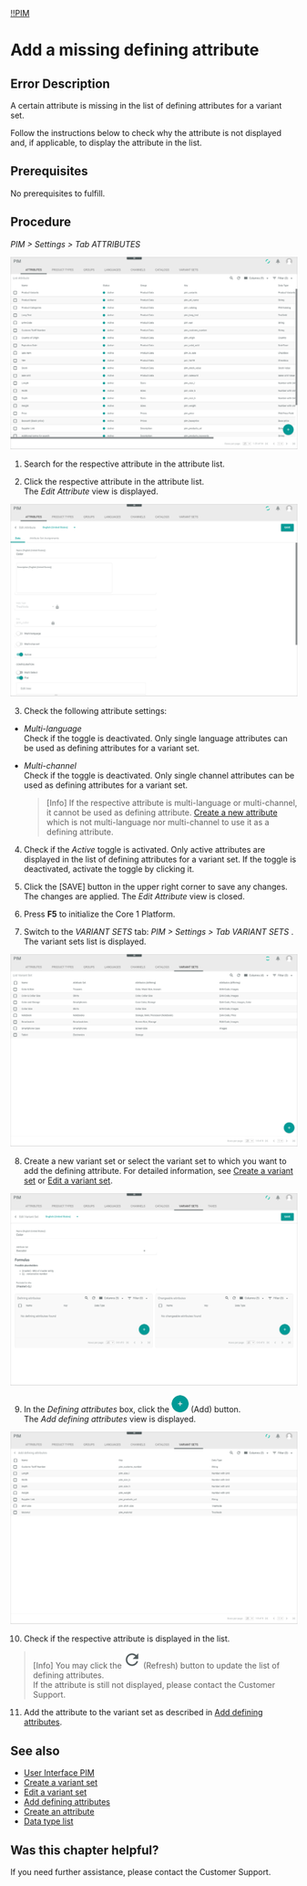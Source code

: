 [!!PIM](PIM)

# Add a missing defining attribute

## Error Description
A certain attribute is missing in the list of defining attributes for a variant set.

Follow the instructions below to check why the attribute is not displayed and, if applicable, to display the attribute in the list.


## Prerequisites

No prerequisites to fulfill.

## Procedure

*PIM > Settings > Tab ATTRIBUTES*

![Attributes](/Assets/Screenshots/PIM/Settings/Attributes/Attributes.png "[Attributes]")

1. Search for the respective attribute in the attribute list.

2. Click the respective attribute in the attribute list.   
  The *Edit Attribute* view is displayed.

  ![Edit attribute](/Assets/Screenshots/PIM/Settings/Attributes/EditAttribute_Data.png "[Edit attribute]")

3. Check the following attribute settings:
  - *Multi-language*      
    Check if the toggle is deactivated. Only single language attributes can be used as defining attributes for a variant set.
  - *Multi-channel*      
    Check if the toggle is deactivated. Only single channel attributes can be used as defining attributes for a variant set.

    > [Info] If the respective attribute is multi-language or multi-channel, it cannot be used as defining attribute. [Create a new attribute](/PIM/Integration/01_ManageAttributes.md#create-an-attribute) which is not multi-language nor multi-channel to use it as a defining attribute.    

4. Check if the *Active* toggle is activated. Only active attributes are displayed in the list of defining attributes for a variant set. If the toggle is deactivated, activate the toggle by clicking it.

5. Click the [SAVE] button in the upper right corner to save any changes.   
  The changes are applied. The *Edit Attribute* view is closed.

6. Press **F5** to initialize the Core 1 Platform.

7. Switch to the *VARIANT SETS* tab: *PIM > Settings > Tab VARIANT SETS* .      
  The variant sets list is displayed.

  ![Variant sets](/Assets/Screenshots/PIM/Settings/VariantSets/VariantSets.png "[Variant sets]")

8. Create a new variant set or select the variant set to which you want to add the defining attribute. For detailed information, see [Create a variant set](/PIM/Integration/07_ManageVariantSets.md#create-a-variant-set) or [Edit a variant set](/PIM/Integration/07_ManageVariantSets.md#edit-a-variant-set).

  ![Formulas](/Assets/Screenshots/PIM/Settings/VariantSets/Formulas.png "[Formulas]")

9. In the *Defining attributes* box, click the ![Add](/Assets/Icons/Plus01.png "[Add]") (Add) button.   
  The *Add defining attributes* view is displayed.

  ![Add defining attributes](/Assets/Screenshots/PIM/Settings/VariantSets/AddDefiningAttributes.png "[Add defining attributes]")

10. Check if the respective attribute is displayed in the list.

  > [Info] You may click the ![Refresh](/Assets/Icons/Refresh01.png "[Refresh]") (Refresh) button to update the list of defining attributes.    
  If the attribute is still not displayed, please contact the Customer Support.    

11. Add the attribute to the variant set as described in [Add defining attributes](/PIM/Integration/07_ManageVariantSets.md#add-defining-attributes).


## See also

- [User Interface PIM](/PIM/UserInterface/00_UserInterface.md)
- [Create a variant set](/PIM/Integration/07_ManageVariantSets.md#create-a-variant-set)
- [Edit a variant set](/PIM/Integration/07_ManageVariantSets.md#edit-a-variant-set)
- [Add defining attributes](/PIM/Integration/07_ManageVariantSets.md#add-defining-attributes)
- [Create an attribute](/PIM/Integration/01_ManageAttributes.md#create-an-attribute)
- [Data type list](/PIM/UserInterface/04_DataTypeList.md)


## Was this chapter helpful?

If you need further assistance, please contact the Customer Support.
